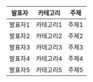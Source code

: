 | 발표자  | 카테고리  | 주제  |
| :-----: | :-------: | :---: |
| 발표자1 | 카테고리1 | 주제1 |
| 발표자2 | 카테고리2 | 주제2 |
| 발표자3 | 카테고리3 | 주제3 |
| 발표자4 | 카테고리4 | 주제4 |
| 발표자5 | 카테고리5 | 주제5 |
